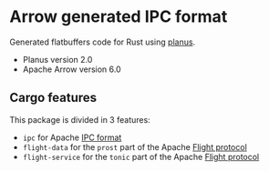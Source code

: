 # Arrow generated IPC format

Generated flatbuffers code for Rust using [planus](https://crates.io/crates/planus).

* Planus version 2.0
* Apache Arrow version 6.0

## Cargo features

This package is divided in 3 features:

* `ipc` for Apache [IPC format](https://github.com/apache/arrow/tree/master/format)
* `flight-data` for the `prost` part of the Apache [Flight protocol](https://github.com/apache/arrow/blob/master/format/Flight.proto)
* `flight-service` for the `tonic` part of the Apache [Flight protocol](https://github.com/apache/arrow/blob/master/format/Flight.proto)
